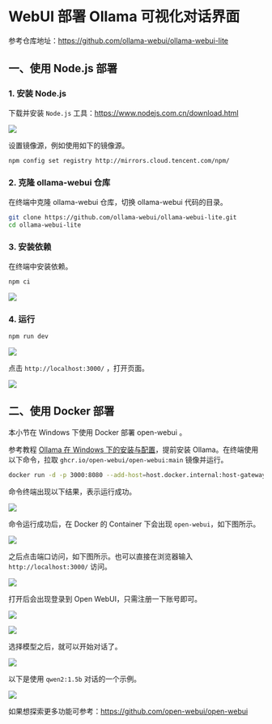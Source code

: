 # WebUI 部署 Ollama 可视化对话界面

参考仓库地址：https://github.com/ollama-webui/ollama-webui-lite

## 一、使用 Node.js 部署
### 1. 安装 Node.js

下载并安装 `Node.js` 工具：https://www.nodejs.com.cn/download.html

![](../images/C6-2-1.png)

设置镜像源，例如使用如下的镜像源。

```bash
npm config set registry http://mirrors.cloud.tencent.com/npm/
```

### 2. 克隆 ollama-webui 仓库

在终端中克隆 ollama-webui 仓库，切换 ollama-webui 代码的目录。

```bash
git clone https://github.com/ollama-webui/ollama-webui-lite.git
cd ollama-webui-lite
```

### 3. 安装依赖

在终端中安装依赖。

```bash
npm ci
```

![](../images/C6-2-2.png)

### 4. 运行

```bash
npm run dev
```

![](../images/C6-2-3.png)

点击 `http://localhost:3000/` ，打开页面。

![](../images/C6-2-4.png)


## 二、使用 Docker 部署

本小节在 Windows 下使用 Docker 部署 open-webui 。

参考教程 [Ollama 在 Windows 下的安装与配置](../C2/2.%20Ollama%20在%20Windows%20下的安装与配置.md)，提前安装 Ollama。在终端使用以下命令，拉取 `ghcr.io/open-webui/open-webui:main` 镜像并运行。

```bash
docker run -d -p 3000:8080 --add-host=host.docker.internal:host-gateway -v open-webui:/app/backend/data --name open-webui --restart always ghcr.io/open-webui/open-webui:main
```

命令终端出现以下结果，表示运行成功。

![](../images/C6-2-5.png)

命令运行成功后，在 Docker 的 Container 下会出现 `open-webui`，如下图所示。

![](../images/C6-2-6.png)

之后点击端口访问，如下图所示。也可以直接在浏览器输入 `http://localhost:3000/` 访问。

![](../images/C6-2-7.png)

打开后会出现登录到 Open WebUI，只需注册一下账号即可。

![](../images/C6-2-8.png)

![](../images/C6-2-9.png)

选择模型之后，就可以开始对话了。

![](../images/C6-2-10.png)

以下是使用 `qwen2:1.5b` 对话的一个示例。

![](../images/C6-2-11.png)

如果想探索更多功能可参考：https://github.com/open-webui/open-webui